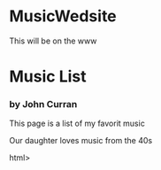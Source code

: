 # MusicWedsite
This will be on the www

<html>

<body>
  <h1>Music List</h1>
  <h3> by John Curran</h3>
  <p>This page is a list of my <storg>favorit </storg> music</p>
  <p> Our daughter loves music from the 40s</p>
</body>

</html>html>
